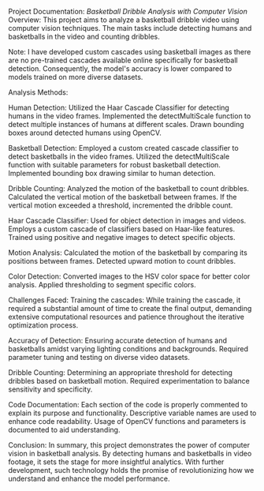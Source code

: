 Project Documentation: *Basketball Dribble Analysis with Computer Vision*
Overview:
This project aims to analyze a basketball dribble video using computer vision techniques. The main tasks include detecting humans and basketballs in the video and counting dribbles.

Note:
I have developed custom cascades using basketball images as there are no pre-trained cascades available online specifically for basketball detection. 
Consequently, the model's accuracy is lower compared to models trained on more diverse datasets.

Analysis Methods:

Human Detection:
Utilized the Haar Cascade Classifier for detecting humans in the video frames.
Implemented the detectMultiScale function to detect multiple instances of humans at different scales.
Drawn bounding boxes around detected humans using OpenCV.

Basketball Detection:
Employed a custom created cascade classifier to detect basketballs in the video frames.
Utilized the detectMultiScale function with suitable parameters for robust basketball detection.
Implemented bounding box drawing similar to human detection.

Dribble Counting:
Analyzed the motion of the basketball to count dribbles.
Calculated the vertical motion of the basketball between frames.
If the vertical motion exceeded a threshold, incremented the dribble count.

Haar Cascade Classifier:
Used for object detection in images and videos.
Employs a custom cascade of classifiers based on Haar-like features.
Trained using positive and negative images to detect specific objects.

Motion Analysis:
Calculated the motion of the basketball by comparing its positions between frames.
Detected upward motion to count dribbles.

Color Detection:
Converted images to the HSV color space for better color analysis.
Applied thresholding to segment specific colors.

Challenges Faced:
Training the cascades:
While training the cascade, it required a substantial amount of time to create the final output, 
demanding extensive computational resources and patience throughout the iterative optimization process.


Accuracy of Detection:
Ensuring accurate detection of humans and basketballs amidst varying lighting conditions and backgrounds.
Required parameter tuning and testing on diverse video datasets.

Dribble Counting:
Determining an appropriate threshold for detecting dribbles based on basketball motion.
Required experimentation to balance sensitivity and specificity.

Code Documentation:
Each section of the code is properly commented to explain its purpose and functionality.
Descriptive variable names are used to enhance code readability.
Usage of OpenCV functions and parameters is documented to aid understanding.

Conclusion:
In summary, this project demonstrates the power of computer vision in basketball analysis. 
By detecting humans and basketballs in video footage, it sets the stage for more insightful analytics. 
With further development, such technology holds the promise of revolutionizing how we understand and enhance the model performance.
